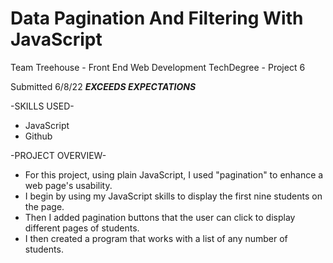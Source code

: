 # Data Pagination And Filtering With JavaScript
Team Treehouse - Front End Web Development TechDegree - Project 6

Submitted 6/8/22 ***EXCEEDS EXPECTATIONS***

-SKILLS USED-
* JavaScript
* Github

-PROJECT OVERVIEW-
* For this project, using plain JavaScript, I used "pagination" to enhance a web page's usability.
* I begin by using my JavaScript skills to display the first nine students on the page.
* Then I added pagination buttons that the user can click to display different pages of students.
* I then created a program that works with a list of any number of students.
